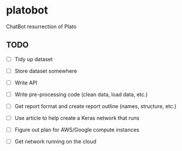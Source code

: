 # platobot
ChatBot resurrection of Plato

## TODO

- [ ] Tidy up dataset
- [ ] Store dataset somewhere
- [ ] Write API
- [ ] Write pre-processing code (clean data, load data, etc.)
- [ ] Get report format and create report outline (names, structure, etc.)
- [ ] Use article to help create a Keras network that runs
- [ ] Figure out plan for AWS/Google compute instances

- [ ] Get network running on the cloud
